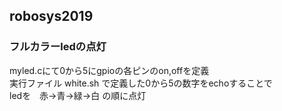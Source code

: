 ## robosys2019
### フルカラーledの点灯
myled.cにて0から5にgpioの各ピンのon,offを定義<br>
実行ファイル white.sh で定義した0から5の数字をechoすることで<br>
ledを　赤→青→緑→白 の順に点灯
